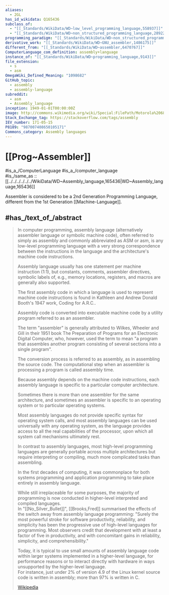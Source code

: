 ```yaml
---
aliases:
  - 2GL
has_id_wikidata: Q165436
subclass_of:
  - "[[_Standards/WikiData/WD~low_level_programming_language,558937]]"
  - "[[_Standards/WikiData/WD~non_structured_programming_language,28922854]]"
programming_paradigm: "[[_Standards/WikiData/WD~non_structured_programming,905156]]"
derivative_work: "[[_Standards/WikiData/WD~GNU_assembler,1486175]]"
different_from: "[[_Standards/WikiData/WD~assembler,6470767]]"
ComputerLanguage_com_definition: assembly+language
instance_of: "[[_Standards/WikiData/WD~programming_language,9143]]"
file_extension:
  - s
  - asm
OmegaWiki_Defined_Meaning: "1098682"
GitHub_topic:
  - assembly
  - assembly-language
subreddit:
  - asm
  - Assembly_language
inception: 1949-01-01T00:00:00Z
image: http://commons.wikimedia.org/wiki/Special:FilePath/Motorola%206800%20Assembly%20Language.png
Stack_Exchange_tag: https://stackoverflow.com/tags/assembly
IEV_number: 171-05-15
P8189: "987007408650105171"
Commons_category: Assembly languages
---
```


# [[Prog~Assembler]] 

#is_a_/ComputerLanguage 
#is_a_/computer_language  
#is_/same_as :: [[../../../../../../WikiData/WD~Assembly_language,165436|WD~Assembly_language,165436]]

Assembler is considered to be a 2nd Generation Programming Language, 
different from the 1st Generation [[Machine-Language]]. 

## #has_/text_of_/abstract 

> In computer programming,  assembly language 
> (alternatively assembler language or symbolic machine code), 
> often referred to simply as assembly and commonly abbreviated as ASM or asm, 
> is any low-level programming language 
> with a very strong correspondence between the instructions in the language 
> and the architecture's machine code instructions. 
> 
> Assembly language usually has one statement per machine instruction (1:1), 
> but  constants, comments, assembler directives, symbolic 
> labels of, e.g., memory locations, registers, and macros are generally also supported.
>
> The first assembly code in which a language is used to represent machine code instructions 
> is found in Kathleen and Andrew Donald Booth's 1947 work, Coding for A.R.C.. 
> 
> Assembly code is converted into executable machine code 
> by a utility program referred to as an assembler. 
> 
> The term "assembler" is generally attributed to Wilkes, Wheeler and Gill 
> in their 1951 book The Preparation of Programs for an Electronic Digital Computer, 
> who, however, used the term to mean 
> "a program that assembles another program consisting of several sections into a single program". 
> 
> The conversion process is referred to as assembly, as in assembling the source code. 
> The computational step when an assembler is processing a program is called assembly time.
>
> Because assembly depends on the machine code instructions, 
> each assembly language is specific to a particular computer architecture.
> 
> Sometimes there is more than one assembler for the same architecture, 
> and sometimes an assembler is specific to an operating system or to particular operating systems. 
> 
> Most assembly languages do not provide specific syntax for operating system calls, 
> and most assembly languages can be used universally with any operating system, 
> as the language provides access to all the real capabilities of the processor, 
> upon which all system call mechanisms ultimately rest. 
> 
> In contrast to assembly languages, 
> most high-level programming languages are generally portable across multiple architectures 
> but require interpreting or compiling, much more complicated tasks than assembling.
>
> In the first decades of computing, 
> it was commonplace for both systems programming and application programming 
> to take place entirely in assembly language.  
> 
> While still irreplaceable for some purposes, 
> the majority of programming is now conducted in higher-level interpreted and compiled languages.  
> In "[[No_Silver_Bullet]]", 
> [[Brooks,Fred]] summarised the effects of the switch away from assembly language programming: 
> "Surely the most powerful stroke for software productivity, reliability, and simplicity 
> has been the progressive use of high-level languages for programming. 
> Most observers credit that development with at least a factor of five in productivity, 
> and with concomitant gains in reliability, simplicity, and comprehensibility." 
> 
> Today, it is typical to use small amounts of assembly language code 
> within larger systems implemented in a higher-level language, for performance reasons 
> or to interact directly with hardware in ways unsupported by the higher-level language.  
> For instance, just under 2% of version 4.9 of the Linux kernel source code 
> is written in assembly; more than 97% is written in C.
>
> [Wikipedia](https://en.wikipedia.org/wiki/Assembly%20language)


